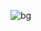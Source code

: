 ![bg](https://user-images.githubusercontent.com/61837740/152588439-8a64c6ac-4df3-4055-8840-d0eec68c2838.png)
